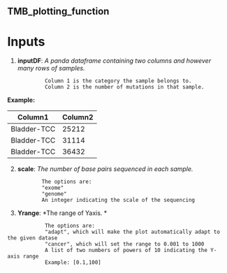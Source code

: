 ## TMB_plotting_function

# Inputs

1. **inputDF**: *A panda dataframe containing two columns and however many rows of samples.* 
```
            Column 1 is the category the sample belongs to. 
            Column 2 is the number of mutations in that sample.
```            
**Example:**

| Column1 | Column2 |
|-------------|-------|
| Bladder-TCC | 25212 |
| Bladder-TCC | 31114 |
| Bladder-TCC | 36432 |
    

2. **scale**: *The number of base pairs sequenced in each sample.*
```
           The options are: 
           "exome"
           "genome"
           An integer indicating the scale of the sequencing
```
3. **Yrange**: *The range of Yaxis. *
```
            The options are:
            "adapt", which will make the plot automatically adapt to the given datase
            "cancer", which will set the range to 0.001 to 1000
            A list of two numbers of powers of 10 indicating the Y-axis range
            Example: [0.1,100]
```
            
            
